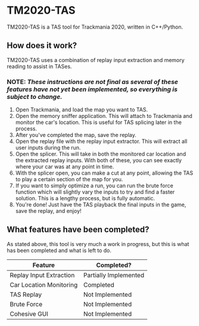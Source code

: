 # TM2020-TAS

TM2020-TAS is a TAS tool for Trackmania 2020, written in C++/Python.

## How does it work?

TM2020-TAS uses a combination of replay input extraction and memory reading to assist in TASes.

### **NOTE:** *These instructions are not final as several of these features have not yet been implemented, so everything is subject to change.*

1. Open Trackmania, and load the map you want to TAS.
2. Open the memory sniffer application. This will attach to Trackmania and monitor the car's location. This is useful for TAS splicing later in the process.
3. After you've completed the map, save the replay.
4. Open the replay file with the replay input extractor. This will extract all user inputs during the run.
5. Open the splicer. This will take in both the monitored car location and the extracted replay inputs. With both of these, you can see exactly where your car was at any point in time.
6. With the splicer open, you can make a cut at any point, allowing the TAS to play a certain section of the map for you.
7. If you want to simply optimize a run, you can run the brute force function which will slightly vary the inputs to try and find a faster solution. This is a lengthy process, but is fully automatic.
8. You're done! Just have the TAS playback the final inputs in the game, save the replay, and enjoy!

## What features have been completed?

As stated above, this tool is very much a work in progress, but this is what has been completed and what is left to do.

| Feature | Completed? |
| ------- | ---------- |
| Replay Input Extraction | Partially Implemented |
| Car Location Monitoring | Completed |
| TAS Replay | Not Implemented |
| Brute Force | Not Implemented |
| Cohesive GUI | Not Implemented |